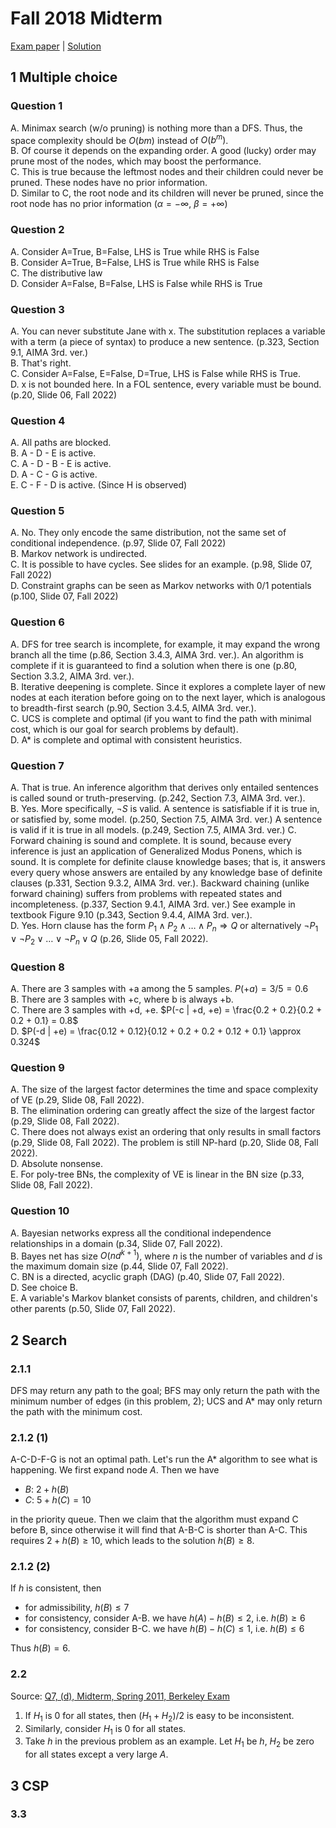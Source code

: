 # Fall 2018 Midterm

[Exam paper](https://nbviewer.org/github/i-TechX/iTechX/blob/file-base/courses/CS181/CS181.01_Fall_2018/Exam%20%E8%80%83%E8%AF%95/Fall%202018%20Midterm%20Exam.pdf) | [Solution](https://nbviewer.org/github/i-TechX/iTechX/blob/file-base/courses/CS181/CS181.01_Fall_2018/Exam%20%E8%80%83%E8%AF%95/midtermf18_sol(1).pdf)

## 1 Multiple choice

### Question 1

A. Minimax search (w/o pruning) is nothing more than a DFS. Thus, the space complexity should be $O(bm)$ instead of $O(b^m)$.  
B. Of course it depends on the expanding order. A good (lucky) order may prune most of the nodes, which may boost the performance.  
C. This is true because the leftmost nodes and their children could never be pruned. These nodes have no prior information.  
D. Similar to C, the root node and its children will never be pruned, since the root node has no prior information ($\alpha=-\infty$, $\beta=+\infty$)

### Question 2

A. Consider A=True, B=False, LHS is True while RHS is False  
B. Consider A=True, B=False, LHS is True while RHS is False  
C. The distributive law  
D. Consider A=False, B=False, LHS is False while RHS is True

### Question 3

A. You can never substitute Jane with x. The substitution replaces a variable with a term (a piece of syntax) to produce a new sentence. (p.323, Section 9.1, AIMA 3rd. ver.)  
B. That's right.  
C. Consider A=False, E=False, D=True, LHS is False while RHS is True.  
D. x is not bounded here. In a FOL sentence, every variable must be bound. (p.20, Slide 06, Fall 2022)

### Question 4

A. All paths are blocked.  
B. A - D - E is active.  
C. A - D - B - E is active.  
D. A - C - G is active.  
E. C - F - D is active. (Since H is observed)

### Question 5

A. No. They only encode the same distribution, not the same set of conditional independence. (p.97, Slide 07, Fall 2022)  
B. Markov network is undirected.  
C. It is possible to have cycles. See slides for an example. (p.98, Slide 07, Fall 2022)  
D. Constraint graphs can be seen as Markov networks with 0/1 potentials (p.100, Slide 07, Fall 2022)

### Question 6

A. DFS for tree search is incomplete, for example, it may expand the wrong branch all the time (p.86, Section 3.4.3, AIMA 3rd. ver.). An algorithm is complete if it is guaranteed to find a solution when there is one (p.80, Section 3.3.2, AIMA 3rd. ver.).  
B. Iterative deepening is complete. Since it explores a complete layer of new nodes at each iteration before going on to the next layer, which is analogous to breadth-first search (p.90, Section 3.4.5, AIMA 3rd. ver.).  
C. UCS is complete and optimal (if you want to find the path with minimal cost, which is our goal for search problems by default).  
D. A* is complete and optimal with consistent heuristics.

### Question 7

A. That is true. An inference algorithm that derives only entailed sentences is called sound or truth-preserving. (p.242, Section 7.3, AIMA 3rd. ver.).  
B. Yes. More specifically, $\neg S$ is valid. A sentence is satisfiable if it is true in, or satisfied by, some model. (p.250, Section 7.5, AIMA 3rd. ver.) A sentence is valid if it is true in all models. (p.249, Section 7.5, AIMA 3rd. ver.)
C. Forward chaining is sound and complete. It is sound, because every inference is just an application of Generalized Modus Ponens, which is sound. It is complete for definite clause knowledge bases; that is, it answers every query whose answers are entailed by any knowledge base of definite clauses (p.331, Section 9.3.2, AIMA 3rd. ver.). Backward chaining (unlike forward chaining) suffers from problems with repeated states and incompleteness. (p.337, Section 9.4.1, AIMA 3rd. ver.) See example in textbook Figure 9.10 (p.343, Section 9.4.4, AIMA 3rd. ver.).  
D. Yes. Horn clause has the form $P_1 \land P_2 \land \dots \land P_n \Rightarrow Q$ or alternatively $\neg P_1 \lor \neg P_2 \lor \dots \lor \neg P_n \lor Q$ (p.26, Slide 05, Fall 2022).

### Question 8

A. There are 3 samples with +a among the 5 samples. $P(+a) = 3/5 = 0.6$  
B. There are 3 samples with +c, where b is always +b.  
C. There are 3 samples with +d, +e. $P(-c | +d, +e) = \frac{0.2 + 0.2}{0.2 + 0.2 + 0.1} = 0.8$  
D. $P(-d | +e) = \frac{0.12 + 0.12}{0.12 + 0.2 + 0.2 + 0.12 + 0.1} \approx 0.324$

### Question 9

A. The size of the largest factor determines the time and space complexity of VE (p.29, Slide 08, Fall 2022).  
B. The elimination ordering can greatly affect the size of the largest factor (p.29, Slide 08, Fall 2022).  
C. There does not always exist an ordering that only results in small factors (p.29, Slide 08, Fall 2022). The problem is still NP-hard (p.20, Slide 08, Fall 2022).  
D. Absolute nonsense.  
E. For poly-tree BNs, the complexity of VE is linear in the BN size (p.33, Slide 08, Fall 2022).

### Question 10

A. Bayesian networks express all the conditional independence relationships in a domain (p.34, Slide 07, Fall 2022).  
B. Bayes net has size $O(nd^{k+1})$, where $n$ is the number of variables and $d$ is the maximum domain size (p.44, Slide 07, Fall 2022).  
C. BN is a directed, acyclic graph (DAG) (p.40, Slide 07, Fall 2022).  
D. See choice B.  
E. A variable's Markov blanket consists of parents, children, and children's other parents (p.50, Slide 07, Fall 2022).


## 2 Search

### 2.1.1

DFS may return any path to the goal; BFS may only return the path with the minimum number of edges (in this problem, 2); UCS and A* may only return the path with the minimum cost.

### 2.1.2 (1)

A-C-D-F-G is not an optimal path. Let's run the A* algorithm to see what is happening. We first expand node $A$. Then we have
   - $B$: $2+h(B)$
   - $C$: $5+h(C)=10$

in the priority queue. Then we claim that the algorithm must expand C before B, since otherwise it will find that A-B-C is shorter than A-C. This requires $2+h(B) \geq 10$, which leads to the solution $h(B) \geq 8$.

### 2.1.2 (2)

If $h$ is consistent, then
- for admissibility, $h(B) \leq 7$
- for consistency, consider A-B. we have $h(A) - h(B) \leq 2$, i.e. $h(B) \geq 6$
- for consistency, consider B-C. we have $h(B) - h(C) \leq 1$, i.e. $h(B) \leq 6$

Thus $h(B) = 6$.

### 2.2

Source: [Q7, (d), Midterm, Spring 2011, Berkeley Exam](https://inst.eecs.berkeley.edu/~cs188/fa19/assets/exams/cs188-sp11-mt1-sol.pdf)

1. If $H_1$ is 0 for all states, then $(H_1 + H_2) / 2$ is easy to be inconsistent.
2. Similarly, consider $H_1$ is 0 for all states.
3. Take $h$ in the previous problem as an example. Let $H_1$ be $h$, $H_2$ be zero for all states except a very large $A$.


## 3 CSP

### 3.3


